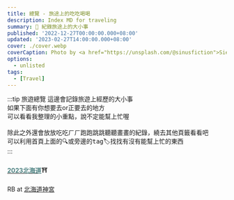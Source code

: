 ```yaml
---
title: 總覽 - 旅途上的吃吃喝喝
description: Index MD for traveling
summary: 🎉 紀錄旅途上的大小事
published: '2022-12-27T00:00:00.000+08:00'
updated: '2023-02-27T14:00:00.000+08:00'
cover: ./cover.webp
coverCaption: Photo by <a href="https://unsplash.com/@sinusfiction">Sies Kranen</a> on <a href="https://unsplash.com/s/photos/motivation?utm_source=unsplash&utm_medium=referral&utm_content=creditCopyText">Unsplash</a>
options:
  - unlisted
tags:
  - [Travel]
---
```

:::tip 旅遊總覽
這邊會記錄旅遊上經歷的大小事<br/>
如果下面有你想要去or正要去的地方<br/>
可以看看我整理的小重點，說不定能幫上忙喔<br/>
<br/>
除此之外還會放放吃吃ㄏㄏ跑跑跳跳聽聽畫畫的紀錄，繞去其他頁籤看看吧<br/>
可以利用首頁上面的🔍或旁邊的<kbd>tag</kbd>🏷️找找有沒有能幫上忙的東西<br/>
:::


<h4><a href="/trip/hokkaido_precaution"><b style="color:#4c8181">2023北海道</b></a>⛩️</h4>
<ImgZoom src="/trip/hokkaido_page.webp" alt="北海道神宮" class="h-full object-cover">
RB  at <a href="https://goo.gl/maps/rgxG3pNAQSkDXied6" target="_blank">北海道神宮</a>
</ImgZoom>